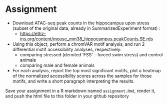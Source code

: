 # Assignment

* Download ATAC-seq peak counts in the hippocampus upon stress (subset of the original data, already in SummarizedExperiment format) :
  * https://ethz-ins.org/content/mouse_mm38_hippocampus.peakCounts.SE.rds
* Using this object, perform a chromVAR motif analysis, and run 2 differential motif accessibility analyses, respectively:
  * comparing stressed (denoted ‘FSS’ – forced swim stress) and control animals
  * comparing male and female animals
* For each analysis, report the top most significant motifs, plot a heatmap of the normalized accessibility scores across the samples for those motifs, and write a short paragraph interpreting the results.

Save your assignment in a R markdown named `assignment.Rmd`, render it, and push the html file to this folder in your github repository
